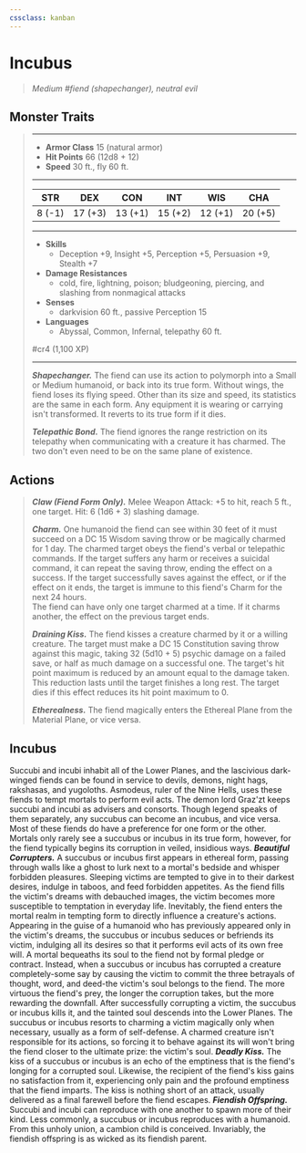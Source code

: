 ```yaml
---
cssclass: kanban
---
```


# Incubus
>*Medium #fiend (shapechanger), neutral evil*
## Monster Traits
>___
>- **Armor Class** 15 (natural armor)
>- **Hit Points** 66 (12d8 + 12)
>- **Speed** 30 ft., fly 60 ft.
>___
>|STR|DEX|CON|INT|WIS|CHA|
>|:---:|:---:|:---:|:---:|:---:|:---:|
>|8 (-1)|17 (+3)|13 (+1)|15 (+2)|12 (+1)|20 (+5)|
>___
>- **Skills**
>	 - Deception +9, Insight +5, Perception +5, Persuasion +9, Stealth +7
>- **Damage Resistances**
>	 - cold, fire, lightning, poison; bludgeoning, piercing, and slashing from nonmagical attacks
>- **Senses**
>	 - darkvision 60 ft., passive Perception 15
>- **Languages**
>	 - Abyssal, Common, Infernal, telepathy 60 ft.
>
> #cr4 (1,100 XP)
>___
>***Shapechanger.*** The fiend can use its action to polymorph into a Small or Medium humanoid, or back into its true form. Without wings, the fiend loses its flying speed. Other than its size and speed, its statistics are the same in each form. Any equipment it is wearing or carrying isn't transformed. It reverts to its true form if it dies.  
>
>***Telepathic Bond.*** The fiend ignores the range restriction on its telepathy when communicating with a creature it has charmed. The two don't even need to be on the same plane of existence.  
>
## Actions
>***Claw (Fiend Form Only).*** Melee Weapon Attack: +5 to hit, reach 5 ft., one target. Hit: 6 (1d6 + 3) slashing damage.  
>
>***Charm.*** One humanoid the fiend can see within 30 feet of it must succeed on a DC 15 Wisdom saving throw or be magically charmed for 1 day. The charmed target obeys the fiend's verbal or telepathic commands. If the target suffers any harm or receives a suicidal command, it can repeat the saving throw, ending the effect on a success. If the target successfully saves against the effect, or if the effect on it ends, the target is immune to this fiend's Charm for the next 24 hours.  
>The fiend can have only one target charmed at a time. If it charms another, the effect on the previous target ends.  
>
>***Draining Kiss.*** The fiend kisses a creature charmed by it or a willing creature. The target must make a DC 15 Constitution saving throw against this magic, taking 32 (5d10 + 5) psychic damage on a failed save, or half as much damage on a successful one. The target's hit point maximum is reduced by an amount equal to the damage taken. This reduction lasts until the target finishes a long rest. The target dies if this effect reduces its hit point maximum to 0.  
>
>***Etherealness.*** The fiend magically enters the Ethereal Plane from the Material Plane, or vice versa.
## Incubus
Succubi and incubi inhabit all of the Lower Planes, and the lascivious dark-winged fiends can be found in service to devils, demons, night hags, rakshasas, and yugoloths. Asmodeus, ruler of the Nine Hells, uses these fiends to tempt mortals to perform evil acts. The demon lord Graz'zt keeps succubi and incubi as advisers and consorts.
Though legend speaks of them separately, any succubus can become an incubus, and vice versa. Most of these fiends do have a preference for one form or the other. Mortals only rarely see a succubus or incubus in its true form, however, for the fiend typically begins its corruption in veiled, insidious ways.
***Beautiful Corrupters.*** A succubus or incubus first appears in ethereal form, passing through walls like a ghost to lurk next to a mortal's bedside and whisper forbidden pleasures. Sleeping victims are tempted to give in to their darkest desires, indulge in taboos, and feed forbidden appetites. As the fiend fills the victim's dreams with debauched images, the victim becomes more susceptible to temptation in everyday life.
Inevitably, the fiend enters the mortal realm in tempting form to directly influence a creature's actions. Appearing in the guise of a humanoid who has previously appeared only in the victim's dreams, the succubus or incubus seduces or befriends its victim, indulging all its desires so that it performs evil acts of its own free will.
A mortal bequeaths its soul to the fiend not by formal pledge or contract. Instead, when a succubus or incubus has corrupted a creature completely-some say by causing the victim to commit the three betrayals of thought, word, and deed-the victim's soul belongs to the fiend. The more virtuous the fiend's prey, the longer the corruption takes, but the more rewarding the downfall. After successfully corrupting a victim, the succubus or incubus kills it, and the tainted soul descends into the Lower Planes.
The succubus or incubus resorts to charming a victim magically only when necessary, usually as a form of self-defense. A charmed creature isn't responsible for its actions, so forcing it to behave against its will won't bring the fiend closer to the ultimate prize: the victim's soul.
***Deadly Kiss.*** The kiss of a succubus or incubus is an echo of the emptiness that is the fiend's longing for a corrupted soul. Likewise, the recipient of the fiend's kiss gains no satisfaction from it, experiencing only pain and the profound emptiness that the fiend imparts. The kiss is nothing short of an attack, usually delivered as a final farewell before the fiend escapes.
***Fiendish Offspring.*** Succubi and incubi can reproduce with one another to spawn more of their kind. Less commonly, a succubus or incubus reproduces with a humanoid. From this unholy union, a cambion child is conceived. Invariably, the fiendish offspring is as wicked as its fiendish parent.